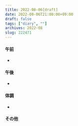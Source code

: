 ```yaml
---
title: 2022-08-06[draft]
date: 2022-08-06T21:00:00+09:00
draft: false
tags: ["diary", ""]
archives: 2022-08
slug: 222471
---
```

#### 午前
- 
#### 午後
- 
#### 体調
- 
#### その他